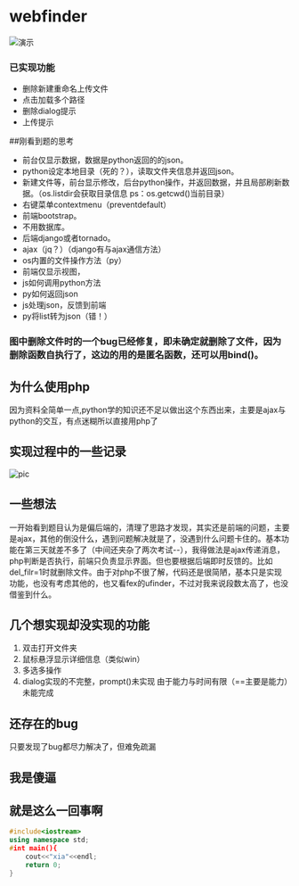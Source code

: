 # webfinder
![演示](http://s1.momo.moda/2015/05/30/9232fe81225bcaef853ae32870a2b0fe.gif)
### 已实现功能
* 删除新建重命名上传文件
* 点击加载多个路径
* 删除dialog提示
* 上传提示

##刚看到题的思考
* 前台仅显示数据，数据是python返回的的json。
* python设定本地目录（死的？），读取文件夹信息并返回json。
* 新建文件等，前台显示修改，后台python操作，并返回数据，并且局部刷新数据。（os.listdir会获取目录信息  ps：os.getcwd()当前目录）
* 右键菜单contextmenu（preventdefault）
* 前端bootstrap。
* 不用数据库。
* 后端django或者tornado。
* ajax（jq？）（django有与ajax通信方法）
* os内置的文件操作方法（py）
* 前端仅显示视图，
* js如何调用python方法
* py如何返回json
* js处理json，反馈到前端
* py将list转为json（错！）

### 图中删除文件时的一个bug已经修复，即未确定就删除了文件，因为删除函数自执行了，这边的用的是匿名函数，还可以用bind()。

## 为什么使用php
因为资料全简单一点,python学的知识还不足以做出这个东西出来，主要是ajax与python的交互，有点迷糊所以直接用php了

## 实现过程中的一些记录
![pic](http://s1.momo.moda/2015/05/31/00ac8ed3b4327bdd4ebbebcb2ba10a00.jpg)

## 一些想法
一开始看到题目认为是偏后端的，清理了思路才发现，其实还是前端的问题，主要是ajax，其他的倒没什么，遇到问题解决就是了，没遇到什么问题卡住的。基本功能在第三天就差不多了（中间还夹杂了两次考试--），我得做法是ajax传递消息，php判断是否执行，前端只负责显示界面。但也要根据后端即时反馈的。比如del_filr=1时就删除文件。由于对php不很了解，代码还是很简陋，基本只是实现功能，也没有考虑其他的，也又看fex的ufinder，不过对我来说段数太高了，也没借鉴到什么。

## 几个想实现却没实现的功能
1. 双击打开文件夹
2. 鼠标悬浮显示详细信息（类似win）
3. 多选多操作
4. dialog实现的不完整，prompt()未实现
由于能力与时间有限（==主要是能力）未能完成

## 还存在的bug
只要发现了bug都尽力解决了，但难免疏漏


## 我是傻逼

## 就是这么一回事啊

```c++
#include<iostream>
using namespace std;
#int main(){
	cout<<"xia"<<endl;
	return 0;
}
```
